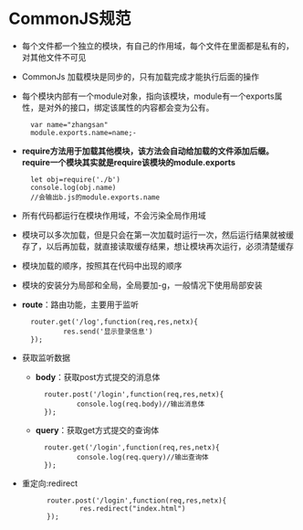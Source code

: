# CommonJS规范
- 每个文件都一个独立的模块，有自己的作用域，每个文件在里面都是私有的，对其他文件不可见
- CommonJs 加载模块是同步的，只有加载完成才能执行后面的操作
- 每个模块内部有一个module对象，指向该模块，module有一个exports属性，是对外的接口，绑定该属性的内容都会变为公有。
	 	
		var name="zhangsan"
	    module.exports.name=name;-
	


- **require方法用于加载其他模块，该方法会自动给加载的文件添加后缀。require一个模块其实就是require该模块的module.exports**
 
		let obj=require('./b')
		console.log(obj.name)
	    //会输出b.js的module.exports.name

- 所有代码都运行在模块作用域，不会污染全局作用域
- 模块可以多次加载，但是只会在第一次加载时运行一次，然后运行结果就被缓存了，以后再加载，就直接读取缓存结果，想让模块再次运行，必须清楚缓存
- 模块加载的顺序，按照其在代码中出现的顺序
- 模块的安装分为局部和全局，全局要加-g，一般情况下使用局部安装	

- **route**：路由功能，主要用于监听
		
		router.get('/log',function(req,res,netx){
				res.send('显示登录信息')
		});
- 获取监听数据
	- **body**：获取post方式提交的消息体

			router.post('/login',function(req,res,netx){
					console.log(req.body)//输出消息体
			});
			
	- **query**：获取get方式提交的查询体
		
			router.get('/login',function(req,res,netx){
					console.log(req.query)//输出查询体
			});
- 重定向:redirect
			
			router.post('/login',function(req,res,netx){
					res.redirect("index.html")
			});		